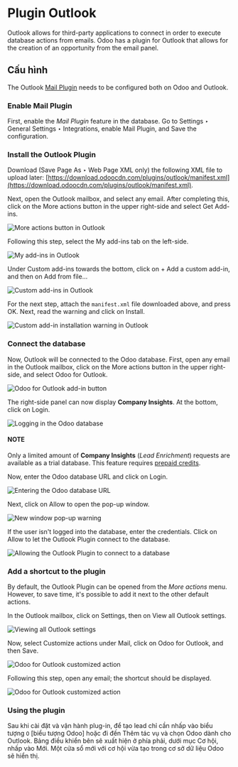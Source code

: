 # Plugin Outlook

Outlook allows for third-party applications to connect in order to execute database actions from
emails. Odoo has a plugin for Outlook that allows for the creation of an opportunity from the email
panel.

## Cấu hình

The Outlook [Mail Plugin](./) needs to be configured both on Odoo and Outlook.

<a id="mail-plugin-outlook-enable-mail-plugin"></a>

### Enable Mail Plugin

First, enable the *Mail Plugin* feature in the database. Go to Settings ‣ General
Settings ‣ Integrations, enable Mail Plugin, and Save the configuration.

<a id="mail-plugin-outlook-install-plugin"></a>

### Install the Outlook Plugin

Download (Save Page As ‣ Web Page XML only) the following XML file to upload
later: [https://download.odoocdn.com/plugins/outlook/manifest.xml](https://download.odoocdn.com/plugins/outlook/manifest.xml).

Next, open the Outlook mailbox, and select any email. After completing this, click on the
More actions button in the upper right-side and select Get Add-ins.

![More actions button in Outlook](../../../../.gitbook/assets/more-actions.png)

Following this step, select the My add-ins tab on the left-side.

![My add-ins in Outlook](../../../../.gitbook/assets/my-add-ins.png)

Under Custom add-ins towards the bottom, click on + Add a custom add-in, and
then on Add from file...

![Custom add-ins in Outlook](../../../../.gitbook/assets/custom-add-ins.png)

For the next step, attach the `manifest.xml` file downloaded above, and press OK. Next,
read the warning and click on Install.

![Custom add-in installation warning in Outlook](../../../../.gitbook/assets/add-in-warning.png)

<a id="mail-plugin-outlook-connect-database"></a>

### Connect the database

Now, Outlook will be connected to the Odoo database. First, open any email in the Outlook mailbox,
click on the More actions button in the upper right-side, and select Odoo for
Outlook.

![Odoo for Outlook add-in button](../../../../.gitbook/assets/odoo-for-outlook.png)

The right-side panel can now display **Company Insights**. At the bottom, click on
Login.

![Logging in the Odoo database](../../../../.gitbook/assets/panel-login.png)

#### NOTE
Only a limited amount of **Company Insights** (*Lead Enrichment*) requests are available as a
trial database. This feature requires [prepaid credits](./#mail-plugins-pricing).

Now, enter the Odoo database URL and click on Login.

![Entering the Odoo database URL](../../../../.gitbook/assets/enter-database-url.png)

Next, click on Allow to open the pop-up window.

![New window pop-up warning](../../../../.gitbook/assets/new-window-warning.png)

If the user isn't logged into the database, enter the credentials. Click on Allow to let
the Outlook Plugin connect to the database.

![Allowing the Outlook Plugin to connect to a database](../../../../.gitbook/assets/odoo-permission.png)

<a id="mail-plugin-outlook-add-shortcut"></a>

### Add a shortcut to the plugin

By default, the Outlook Plugin can be opened from the *More actions* menu. However, to save time,
it's possible to add it next to the other default actions.

In the Outlook mailbox, click on Settings, then on View all Outlook
settings.

![Viewing all Outlook settings](../../../../.gitbook/assets/all-outlook-settings.png)

Now, select Customize actions under Mail, click on Odoo for
Outlook, and then Save.

![Odoo for Outlook customized action](../../../../.gitbook/assets/customize-actions.png)

Following this step, open any email; the shortcut should be displayed.

![Odoo for Outlook customized action](../../../../.gitbook/assets/odoo-outlook-shortcut.png)

### Using the plugin

Sau khi cài đặt và vận hành plug-in, để tạo lead chỉ cần nhấp vào biểu tượng `O` [biểu tượng Odoo] hoặc đi đến Thêm tác vụ và chọn Odoo dành cho Outlook. Bảng điều khiển bên sẽ xuất hiện ở phía phải, dưới mục Cơ hội, nhấp vào Mới. Một cửa sổ mới với cơ hội vừa tạo trong cơ sở dữ liệu Odoo sẽ hiển thị.
